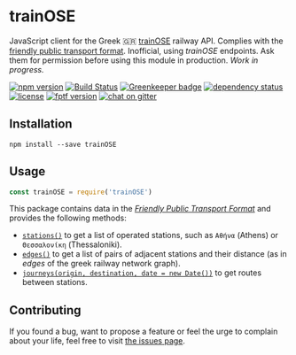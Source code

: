 # trainOSE

JavaScript client for the Greek 🇬🇷 [trainOSE](https://www.trainose.gr) railway API. Complies with the [friendly public transport format](https://github.com/public-transport/friendly-public-transport-format). Inofficial, using *trainOSE* endpoints. Ask them for permission before using this module in production. *Work in progress.*

[![npm version](https://img.shields.io/npm/v/trainOSE.svg)](https://www.npmjs.com/package/trainOSE)
[![Build Status](https://travis-ci.org/juliuste/trainOSE.svg?branch=master)](https://travis-ci.org/juliuste/trainOSE)
[![Greenkeeper badge](https://badges.greenkeeper.io/juliuste/trainOSE.svg)](https://greenkeeper.io/)
[![dependency status](https://img.shields.io/david/juliuste/trainOSE.svg)](https://david-dm.org/juliuste/trainOSE)
[![license](https://img.shields.io/github/license/juliuste/trainOSE.svg?style=flat)](license)
[![fptf version](https://fptf.badges.juliustens.eu/badge/juliuste/trainOSE)](https://fptf.badges.juliustens.eu/link/juliuste/trainOSE)
[![chat on gitter](https://badges.gitter.im/juliuste.svg)](https://gitter.im/juliuste)

## Installation

```shell
npm install --save trainOSE
```

## Usage

```javascript
const trainOSE = require('trainOSE')
```

This package contains data in the [*Friendly Public Transport Format*](https://github.com/public-transport/friendly-public-transport-format) and provides the following methods:

- [`stations()`](docs/stations.md) to get a list of operated stations, such as `Αθήνα` (Athens) or `Θεσσαλονίκη` (Thessaloniki).
- [`edges()`](docs/edges.md) to get a list of pairs of adjacent stations and their distance (as in *edges* of the greek railway network graph).
- [`journeys(origin, destination, date = new Date())`](docs/journeys.md) to get routes between stations.

## Contributing

If you found a bug, want to propose a feature or feel the urge to complain about your life, feel free to visit [the issues page](https://github.com/juliuste/trainOSE/issues).
